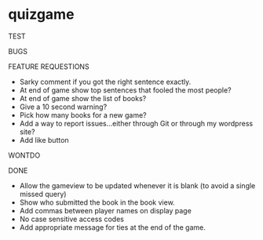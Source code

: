 # quizgame

TEST


BUGS


FEATURE REQUESTIONS

* Sarky comment if you got the right sentence exactly.
* At end of game show top sentences that fooled the most people?
* At end of game show the list of books?
* Give a 10 second warning?
* Pick how many books for a new game?
* Add a way to report issues...either through Git or through my wordpress site?
* Add like button

WONTDO

DONE

 * Allow the gameview to be updated whenever it is blank (to avoid a single missed query)
 * Show who submitted the book in the book view.
 * Add commas between player names on display page
 * No case sensitive access codes
 * Add appropriate message for ties at the end of the game.






